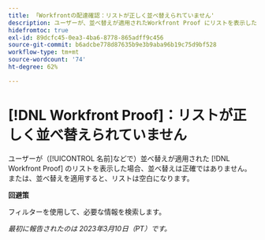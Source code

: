 ```yaml
---
title: 「Workfrontの配達確認：リストが正しく並べ替えられていません'
description: ユーザーが、並べ替えが適用されたWorkfront Proof にリストを表示した場合（「名前」など）、並べ替えは正確ではありません。
hidefromtoc: true
exl-id: 89dcfc45-0ea3-4ba6-8778-865adff9c456
source-git-commit: b6adcbe778d87635b9e3b9aba96b19c75d9bf528
workflow-type: tm+mt
source-wordcount: '74'
ht-degree: 62%

---
```


# [!DNL Workfront Proof]：リストが正しく並べ替えられていません

<!--Won't fix, valid issue-->

ユーザーが（[!UICONTROL 名前]などで）並べ替えが適用された [!DNL Workfront Proof] のリストを表示した場合、並べ替えは正確ではありません。または、並べ替えを適用すると、リストは空白になります。

**回避策**

フィルターを使用して、必要な情報を検索します。

_最初に報告されたのは 2023年3月10日（PT）です。_
